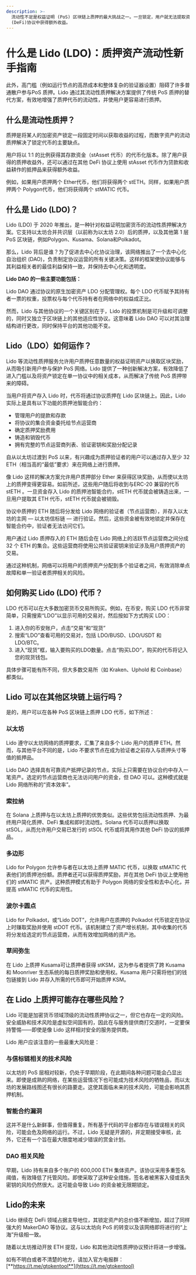 ```yaml
---
description: >-
  流动性不足是权益证明 (PoS) 区块链上质押的最大挑战之一。一旦锁定，用户就无法提取资金或访问代币，从而阻止他们在锁定期结束之前 从其他去中心化金融
  (DeFi)协议中获得额外收益。
---
```


# 什么是 Lido (LDO)：质押资产流动性新手指南

此外，高门槛（例如运行节点的高昂成本和整体复杂的验证器设置）阻碍了许多普通散户参与PoS 质押。Lido 通过其流动性质押解决方案提供了传统 PoS 质押的替代方案，有效地增强了质押代币的流动性，并使用户更容易进行质押。

## 什么是流动性质押？

质押是将某人的加密资产锁定一段固定时间以获取收益的过程，而数字资产的流动质押解决了锁定代币的主要缺点。

用户将以 1:1 的比例获得其存款资金（stAsset 代币）的代币化版本。除了用户获得的质押收益外，还可以通过在其他 DeFi 协议上使用 stAsset 代币作为贷款和收益耕作的抵押品来获得额外收益。

例如，如果用户质押两个 Ether代币，他们将获得两个 stETH。同样，如果用户质押两个 Polygon代币，他们将获得两个 stMATIC 代币。

## 什么是 Lido (LDO)？

Lido (LDO) 于 2020 年推出，是一种针对权益证明加密货币的流动性质押解决方案。它支持以太坊合并共识层（以前称为以太坊 2.0）后的质押，以及其他第 1 层 PoS 区块链，例如Polygon、Kusama、Solana和Polkadot。

那么，Lido 背后是谁？为了促进去中心化协议治理，该网络推出了一个去中心化自治组织 (DAO)，负责制定协议运营的所有关键决策。这样的框架使协议能够与其利益相关者的最佳利益保持一致，并保持去中心化和透明度。

**Lido DAO 的一些主要功能包括：**

Lido DAO 通过协议的原生加密资产 LDO 分配管理权。每个 LDO 代币赋予其持有者一票的权重，投票权与每个代币持有者在网络中的权益成正比。

然而，Lido 与其他协议的一个关键区别在于，Lido 的投票机制是可升级和可调整的，同时又独立于区块链上的其他适应性协议。这意味着 Lido DAO 可以对其治理结构进行更改，同时保持平台的其他功能不变。

## Lido（LDO）如何运作？

Lido 等流动性质押服务允许用户质押任意数量的权益证明资产以换取区块奖励，从而吸引新用户参与保护 PoS 网络。Lido 提供了一种创新解决方案，有效降低了进入门槛以及将资产锁定在单一协议中的相关成本，从而解决了传统 PoS 质押带来的障碍。

当用户将资产存入 Lido 时，代币将通过协议质押在 Lido 区块链上。因此，Lido 实际上是具有以下功能的质押池智能合约：

* 管理用户的提款和存款
* 将协议的集合资金委托给节点运营商
* 确定质押奖励费用
* 铸造和销毁代币
* 拥有完整的节点运营商列表、验证密钥和奖励分配记录

自从以太坊过渡到 PoS 以来，有兴趣成为质押验证者的用户可以通过存入至少 32 ETH（相当高的“最低”要求）来在网络上进行质押。

像 Lido 这样的解决方案允许用户质押部分 Ether 来获得区块奖励，从而使以太坊上的质押变得更容易。如前所述，这些用户随后将收到与ERC-20 兼容的代币 stETH 。一旦资金存入 Lido 的质押池智能合约，stETH 代币就会被铸造出来，一旦用户提取其 ETH 代币，stETH 代币就会被销毁。

协议中质押的 ETH 随后将分发给 Lido 网络的验证者（节点运营商），并存入以太坊的主网 — 以太坊信标链 — 进行验证。然后，这些资金被有效地锁定并保存在智能合约中，验证者无法访问它们。

用户通过 Lido 质押存入的 ETH 随后会在 Lido 网络上的活跃节点运营商之间分成 32 个 ETH 的集合。这些运营商将使用公共验证密钥来验证涉及用户质押资产的交易。

通过这种机制，网络可以将用户的质押资产分配到多个验证者之间，有效消除单点故障和单一验证者质押相关的风险。

## 如何购买 Lido (LDO) 代币？

LDO 代币可以在大多数加密货币交易所购买。例如，在币安，购买 LDO 代币非常简单，只需搜索“LDO”以显示可用的交易对，然后按如下方式购买 LDO：

1. 进入你的币安账户，点击“交易”和“现货”
2. 搜索“LDO”查看可用的交易对，包括 LDO/BUSD、LDO/USDT 和 LDO/BTC。
3. 进入“现货”框，输入要购买的LDO数量。点击“购买LDO”，购买的代币将记入您的现货钱包。

具体步骤可能有所不同，但大多数交易所（如 Kraken、Uphold 和 Coinbase）都类似。

## Lido 可以在其他区块链上运行吗？

是的，用户可以在各种 PoS 区块链上质押 LDO 代币，如下所述：

### 以太坊

Lido 遵守以太坊网络的质押要求，汇集了来自多个 Lido 用户的质押 ETH。然而，与其他平台不同的是，Lido 不要求节点在成为验证者之前存入与质押头寸等值的抵押品。

Lido DAO 选择具有可靠资产抵押记录的节点，实际上只需要在协议合约中存入一笔资产。选定的节点运营商也无法访问用户的资金，但 DAO 可以。这种模式就是 Lido 网络所称的“资本效率”。

### 索拉纳

在 Solana 上质押与在以太坊上质押的优势类似。这些优势包括流动性质押、为最终用户简化质押、DeFi 集成和即时流动性。Solana 代币可以质押以换取 stSOL，从而允许用户交易已发行的 stSOL 代币或将其用作其他 DeFi 协议的抵押品。

### 多边形

Lido for Polygon 允许参与者在以太坊上质押 MATIC 代币，以换取 stMATIC 代表他们的质押池份额。质押者还可以获得质押奖励，并在其他 DeFi 协议上使用他们的 stMATIC 资产。这种质押模式有助于 Polygon 网络的安全性和去中心化，并提高 stMATIC 代币的实用性。

### 波尔卡圆点

Lido for Polkadot，或“Lido DOT”，允许用户在质押的 Polkadot 代币锁定在协议上时赚取奖励并使用 stDOT 代币。该机制建立了资产增长机制，其中收集的代币将分发给选定的节点运营商，从而有效增加网络的资产池。

### 草间弥生

在 Lido 上质押 Kusama可让质押者获得 stKSM，这为参与者提供了跨 Kusama 和 Moonriver 生态系统的每日质押奖励和使用权。Kusama 用户只需将他们的钱包链接到 Lido 并存入所需的代币即可开始质押 KSM。

## 在 Lido 上质押可能存在哪些风险？

Lido 可能是加密货币领域顶级的流动性质押协议之一，但它也存在一定的风险。安全威胁和技术风险是虚拟空间固有的，因此在与服务提供商打交道时，一定要保持警惕——即使是像 Lido 这样相对安全的服务提供商。

Lido 用户应该注意的一些最重大风险是：

### 与信标链相关的技术风险

以太坊的 PoS 层相对较新，仍处于早期阶段，在此期间各种问题可能会凸显出来。即使是成熟的网络，在某些运营情况下也可能成为技术风险的牺牲品，而以太坊的发展路线图还有很长的路要走。这使其面临未来的技术风险，可能会影响其质押机制。

### 智能合约漏洞

这并不是什么新鲜事，但值得重复。所有基于代码的平台都存在与错误相关的风险，可能会危及网络的运行。不过，Lido 无疑是开源的，并定期接受审核，此外，它还有一个旨在最大限度地减少错误的赏金计划。

### DAO 相关风险

早期，Lido 持有来自多个账户的 600,000 ETH 集体资产。该协议采用多重签名阈值，有效降低了托管风险。即使采取了这种安全措施，签名者被黑客入侵或丢失密钥的风险仍然很大。这可能会导致 Lido 的资金被无限期锁定。

## Lido的未来

Lido 继续在 DeFi 领域占据主导地位，其锁定资产的总价值不断增加，超过了同样强大的 MakerDAO 等协议。这与以太坊向 PoS 的转变以及该网络即将进行的“上海”升级相一致。

随着以太坊推动开放 ETH 提现，Lido 和其他流动性质押协议预计将进一步增强。

如有不明白或者不清楚的地方，请加入官方电报群：[**https://t.me/gtokentool**](https://t.me/gtokentool)
